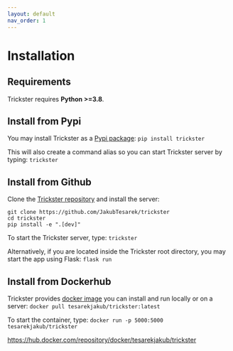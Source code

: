 ```yaml
---
layout: default
nav_order: 1
---
```



# Installation

## Requirements
Trickster requires **Python >=3.8**.

## Install from Pypi
You may install Trickster as a [Pypi package](https://pypi.org/project/trickster):
`pip install trickster`

This will also create a command alias so you can start Trickster server by typing:
`trickster`

## Install from Github
Clone the [Trickster repository](https://github.com/JakubTesarek/trickster) and install the server:
```
git clone https://github.com/JakubTesarek/trickster
cd trickster
pip install -e ".[dev]"
```
To start the Trickster server, type:
`trickster`

Alternatively, if you are located inside the Trickster root directory, you may start the app using Flask:
`flask run`

## Install from Dockerhub
Trickster provides [docker image](https://hub.docker.com/repository/docker/tesarekjakub/trickster) you can install and run locally or on a server:
`docker pull tesarekjakub/trickster:latest`

To start the container, type:
`docker run -p 5000:5000 tesarekjakub/trickster`

https://hub.docker.com/repository/docker/tesarekjakub/trickster